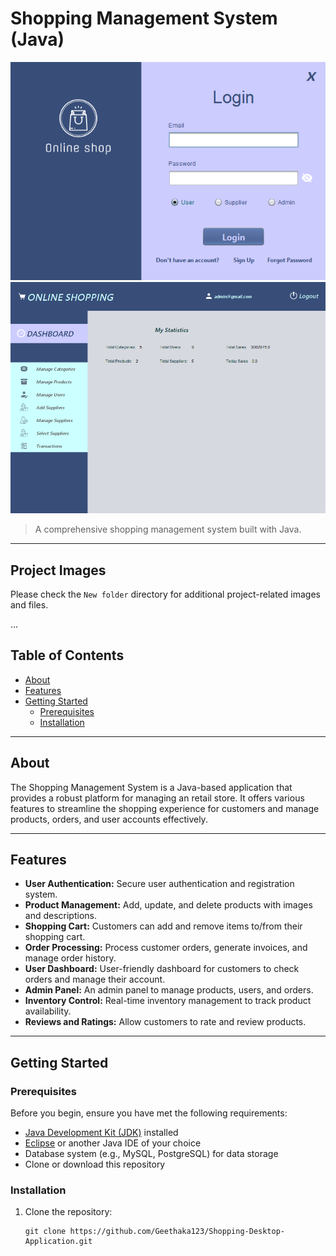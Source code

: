 # Shopping Management System (Java)

![Project Image](New%20folder/login/login.png)
![Project Image](New%20folder/admin/admin_dashboard.png)

> A comprehensive shopping management system built with Java.

---

## Project Images

Please check the `New folder` directory for additional project-related images and files.

...

## Table of Contents

- [About](#about)
- [Features](#features)
- [Getting Started](#getting-started)
  - [Prerequisites](#prerequisites)
  - [Installation](#installation)

---

## About

The Shopping Management System is a Java-based application that provides a robust platform for managing an retail store. It offers various features to streamline the shopping experience for customers and manage products, orders, and user accounts effectively.

---

## Features

- **User Authentication:** Secure user authentication and registration system.
- **Product Management:** Add, update, and delete products with images and descriptions.
- **Shopping Cart:** Customers can add and remove items to/from their shopping cart.
- **Order Processing:** Process customer orders, generate invoices, and manage order history.
- **User Dashboard:** User-friendly dashboard for customers to check orders and manage their account.
- **Admin Panel:** An admin panel to manage products, users, and orders.
- **Inventory Control:** Real-time inventory management to track product availability.
- **Reviews and Ratings:** Allow customers to rate and review products.

---

## Getting Started

### Prerequisites

Before you begin, ensure you have met the following requirements:

- [Java Development Kit (JDK)](https://www.oracle.com/java/technologies/javase-downloads.html) installed
- [Eclipse](https://www.eclipse.org/downloads/) or another Java IDE of your choice
- Database system (e.g., MySQL, PostgreSQL) for data storage
- Clone or download this repository

### Installation

1. Clone the repository:

   ```shell
   git clone https://github.com/Geethaka123/Shopping-Desktop-Application.git

